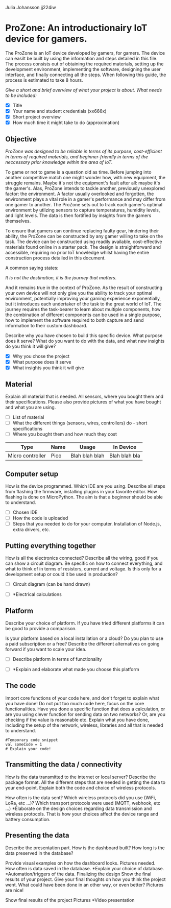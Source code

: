 Julia Johansson jj224iw

# ProZone: An introductionairy IoT device for gamers.
The ProZone is an IoT device developed by gamers, for gamers. The device can easilt be built by using the information and steps detailed in this file.  The process consists out of obtaining the required materials, setting up the development environment, implementing the software, designing the user interface, and finally connecting all the steps. When following this guide, the process is estimated to take 8 hours.

*Give a short and brief overview of what your project is about. What needs to be included:*

- [x] Title
- [x] Your name and student credentials (xx666x)
- [x] Short project overview
- [x] How much time it might take to do (approximation)

## Objective
*ProZone was designed to be reliable in terms of its purpose, cost-efficient in terms of required materials, and beginner-friendly in terms of the neccessary prior knowledge within the area of IoT.*

To game or not to game is a question old as time. Before jumping into another competitive match one might wonder how, with new equipment, the struggle remains. Maybe it's not the equipment's fault after all: maybe it's the gamer's. Alas, ProZone intends to tackle another, previously unexplored factor: the environment. A factor usually overlooked and forgotten, the environment plays a vital role in a gamer's performance and may differ from one gamer to another. The ProZone sets out to track each gamer's optimal environment by utilzing sensors to capture temperatures, humidity levels, and light levels. The data is then fortified by insights from the gamers themselves.

To ensure that gamers can continue replacing faulty gear, hindering their ability, the ProZone can be constructed by any gamer willing to take on the task. The device can be constructed using readily available, cost-effective materials found online in a starter pack. The design is straightforward and accessible, requiring no prior IoT knowledge whilst having the entire construction process detailed in this document.

A common saying states:

*It is not the destination, it is the journey that matters.*

And it remains true in the context of ProZone. As the result of constructing your own device will not only give you the ability to track your optimal environment, potentially improving your gaming experience exponentially, but it introduces each undertaker of the task to the great world of IoT. The journey requires the task-bearer to learn about multiple components, how the combination of different components can be used in a single purpose, how to implement the software required to both capture and send information to their custom dashboard.

Describe why you have chosen to build this specific device. What purpose does it serve? What do you want to do with the data, and what new insights do you think it will give?

- [x] Why you chose the project
- [x] What purpose does it serve
- [x] What insights you think it will give

## Material
Explain all material that is needed. All sensors, where you bought them and their specifications. Please also provide pictures of what you have bought and what you are using.

- [ ] List of material
- [ ] What the different things (sensors, wires, controllers) do - short specifications
- [ ] Where you bought them and how much they cost

| Type | Name | Usage | In Device |
|---|---|---|---|
|Micro controller|Pico|Blah blah blah|Blah blah bla|

## Computer setup
How is the device programmed. Which IDE are you using. Describe all steps from flashing the firmware, installing plugins in your favorite editor. How flashing is done on MicroPython. The aim is that a beginner should be able to understand.

- [ ] Chosen IDE
- [ ] How the code is uploaded
- [ ] Steps that you needed to do for your computer. Installation of Node.js, extra drivers, etc.

## Putting everything together
How is all the electronics connected? Describe all the wiring, good if you can show a circuit diagram. Be specific on how to connect everything, and what to think of in terms of resistors, current and voltage. Is this only for a development setup or could it be used in production?

- [ ] Circuit diagram (can be hand drawn)
- [ ] *Electrical calculations


## Platform
Describe your choice of platform. If you have tried different platforms it can be good to provide a comparison.

Is your platform based on a local installation or a cloud? Do you plan to use a paid subscription or a free? Describe the different alternatives on going forward if you want to scale your idea.

- [ ] Describe platform in terms of functionality
- [ ] *Explain and elaborate what made you choose this platform


## The code
Import core functions of your code here, and don't forget to explain what you have done! Do not put too much code here, focus on the core functionalities. Have you done a specific function that does a calculation, or are you using clever function for sending data on two networks? Or, are you checking if the value is reasonable etc. Explain what you have done, including the setup of the network, wireless, libraries and all that is needed to understand.

```=
#Temporary code snippet
val someCode = 1
# Explain your code!
```

## Transmitting the data / connectivity
How is the data transmitted to the internet or local server? Describe the package format. All the different steps that are needed in getting the data to your end-point. Explain both the code and choice of wireless protocols.

How often is the data sent?
Which wireless protocols did you use (WiFi, LoRa, etc …)?
Which transport protocols were used (MQTT, webhook, etc …)
*Elaborate on the design choices regarding data transmission and wireless protocols. That is how your choices affect the device range and battery consumption.


## Presenting the data
Describe the presentation part. How is the dashboard built? How long is the data preserved in the database?

Provide visual examples on how the dashboard looks. Pictures needed.
How often is data saved in the database.
*Explain your choice of database.
*Automation/triggers of the data.
Finalizing the design
Show the final results of your project. Give your final thoughts on how you think the project went. What could have been done in an other way, or even better? Pictures are nice!

Show final results of the project
Pictures
*Video presentation
